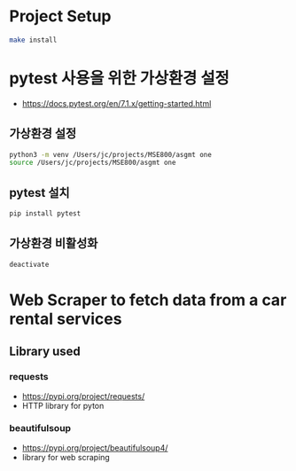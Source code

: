 # Project Setup
```bash
make install
````



# pytest 사용을 위한 가상환경 설정
- https://docs.pytest.org/en/7.1.x/getting-started.html
## 가상환경 설정
```bash
python3 -m venv /Users/jc/projects/MSE800/asgmt one
source /Users/jc/projects/MSE800/asgmt one
```

## pytest 설치
```bash
pip install pytest
```

## 가상환경 비활성화
```bash
deactivate
```

# Web Scraper to fetch data from a car rental services

## Library used
### requests
- https://pypi.org/project/requests/
- HTTP library for pyton

### beautifulsoup
- https://pypi.org/project/beautifulsoup4/
- library for web scraping